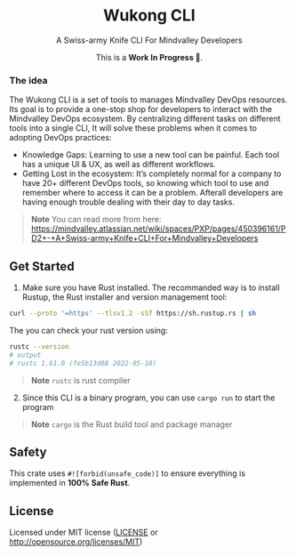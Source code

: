 <p align="center">
  <h1 align="center">
    Wukong CLI
  </h1>
</p>

<p align="center">A Swiss-army Knife CLI For Mindvalley Developers</p>

<p align="center">This is a <strong>Work In Progress 🚧</strong>.</p>

### The idea
The Wukong CLI is a set of tools to manages Mindvalley DevOps resources. Its goal is to provide a one-stop shop for developers to interact with the Mindvalley DevOps ecosystem. By centralizing different tasks on different tools into a single CLI, It will solve these problems when it comes to adopting DevOps practices:  
- Knowledge Gaps: Learning to use a new tool can be painful. Each tool has a unique UI & UX, as well as different workflows. 
- Getting Lost in the ecosystem: It’s completely normal for a company to have 20+ different DevOps tools, so knowing which tool to use and remember where to access it can be a problem. Afterall developers are having enough trouble dealing with their day to day tasks. 

> **Note**
> You can read more from here: https://mindvalley.atlassian.net/wiki/spaces/PXP/pages/450396161/PD2+-+A+Swiss-army+Knife+CLI+For+Mindvalley+Developers

## Get Started
1. Make sure you have Rust installed. The recommanded way is to install Rustup, the Rust installer and version management tool:
```bash
curl --proto '=https' --tlsv1.2 -sSf https://sh.rustup.rs | sh
```
The you can check your rust version using:
```bash
rustc --version
# output
# rustc 1.61.0 (fe5b13d68 2022-05-18)
```
> **Note**
> `rustc` is rust compiler

2. Since this CLI is a binary program, you can use `cargo run` to start the program
> **Note**
> `cargo` is the Rust build tool and package manager

## Safety
This crate uses `#![forbid(unsafe_code)]` to ensure everything is implemented in **100% Safe Rust**.

## License

Licensed under MIT license ([LICENSE](LICENSE) or http://opensource.org/licenses/MIT)